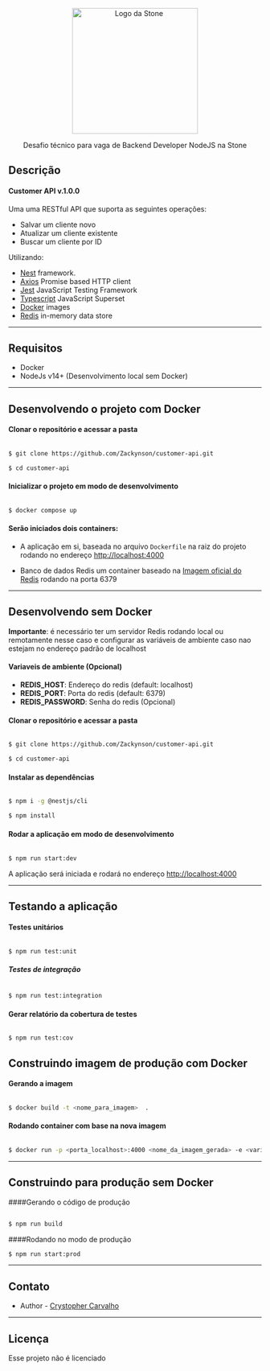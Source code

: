 
<p  align="center">
<a  href="http://nestjs.com/"  target="blank">
<img  src="https://upload.wikimedia.org/wikipedia/commons/c/c9/Stone_pagamentos.png"  width="250"  alt="Logo da Stone" />
</a>
</p>
<p  align="center">Desafio técnico para vaga de Backend Developer NodeJS na Stone</p>


## Descrição

#### Customer API v.1.0.0  

Uma uma RESTful API que suporta as seguintes operações:

- Salvar um cliente novo
- Atualizar um cliente existente
- Buscar um cliente por ID

  

Utilizando:

- [Nest](https://github.com/nestjs/nest) framework.
- [Axios](https://axios-http.com/) Promise based HTTP client
- [Jest](https://jestjs.io/) JavaScript Testing Framework
- [Typescript](https://www.typescriptlang.org/) JavaScript Superset
- [Docker](https://www.docker.com/) images
- [Redis](https://redis.io/) in-memory data store

  
----

## Requisitos

- Docker
- NodeJs v14+ (Desenvolvimento local sem Docker)
----

## Desenvolvendo o projeto com Docker

#### Clonar o repositório e acessar a pasta

  

```bash

$ git clone https://github.com/Zackynson/customer-api.git

$ cd customer-api

```

  

#### Inicializar o projeto em modo de desenvolvimento

```bash

$ docker compose up

```

  

#### Serão iniciados dois containers:

  

- A aplicação em si, baseada no arquivo `Dockerfile` na raiz do projeto rodando no endereço [http://localhost:4000](http://localhost:4000)

  

- Banco de dados Redis um container baseado na [Imagem oficial do Redis](https://hub.docker.com/_/redis) rodando na porta 6379

  
----

## Desenvolvendo sem Docker

**Importante**: é necessário ter um servidor Redis rodando local ou remotamente nesse caso e configurar as variáveis de ambiente caso nao estejam no endereço padrão de localhost

#### Variaveis de ambiente (Opcional)
- **REDIS_HOST**: Endereço do redis (default: localhost)
- **REDIS_PORT**: Porta do redis (default: 6379)
- **REDIS_PASSWORD**: Senha do redis (Opcional)

  

#### Clonar o repositório e acessar a pasta

```bash

$ git clone https://github.com/Zackynson/customer-api.git

$ cd customer-api  

```

#### Instalar as dependências

  

```bash

$ npm i -g @nestjs/cli

$ npm install

```

#### Rodar a aplicação em modo de desenvolvimento

```bash
  
$ npm run start:dev

```

  

A aplicação será iniciada e rodará no endereço [http://localhost:4000](http://localhost:4000)

  



  
---
## Testando a aplicação

  

#### Testes unitários

  

```bash

$ npm run test:unit

```

  

##### Testes de integração

```bash

$ npm run test:integration

```

#### Gerar relatório da cobertura de testes

```bash

$ npm run test:cov

```


## Construindo imagem de produção com Docker

#### Gerando a imagem

```bash

$ docker build -t <nome_para_imagem>  .

```


#### Rodando container com base na nova imagem

```bash

$ docker run -p <porta_localhost>:4000 <nome_da_imagem_gerada> -e <variaveis_ambiente>

```

  

  
---


## Construindo para produção sem Docker

####Gerando o código de produção
```bash

$ npm run build 

```

####Rodando no modo de produção
```bash
$ npm run start:prod

```


---
## Contato

  

- Author - [Crystopher Carvalho](https://github.com/Zackynson)

  
---
## Licença

Esse projeto não é licenciado
